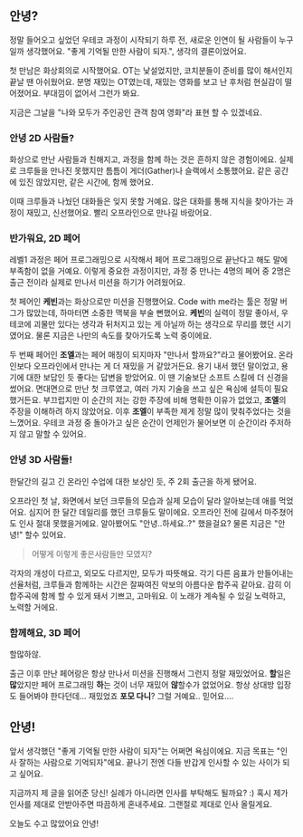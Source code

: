 ## 안녕?

정말 들어오고 싶었던 우테코 과정이 시작되기 하루 전, 새로운 인연이 될 사람들이 누구일까 생각했어요. "좋게 기억될 만한 사람이 되자.", 생각의 결론이었어요.

첫 만남은 화상회의로 시작했어요. OT는 낯설었지만, 코치분들이 준비를 많이 해서인지 끝날 땐 아쉬웠어요. 분명 재밌는 OT였는데, 재밌는 영화를 보고 난 후처럼 현실감이 떨어졌어요. 부대낌이 없어서 그런가 봐요.

지금은 그날을 "나와 모두가 주인공인 관객 참여 영화"라 표현 할 수 있겠네요.

### 안녕 2D 사람들?

화상으로 만난 사람들과 친해지고, 과정을 함께 하는 것은 흔하지 않은 경험이에요. 실제로 크루들을 만나진 못했지만 틈틈이 게더(Gather)나 슬랙에서 소통했어요. 같은 공간에 있진 않았지만, 같은 시간에, 함께 했어요.

이때 크루들과 나눴던 대화들은 잊지 못할 거예요. 많은 대화를 통해 지식을 찾아가는 과정이 재밌고, 신선했어요. 빨리 오프라인으로 만나길 바랐어요.

### 반가워요, 2D 페어

레벨1 과정은 페어 프로그래밍으로 시작해서 페어 프로그래밍으로 끝난다고 해도 말에 부족함이 없을 거예요. 이렇게 중요한 과정이지만, 과정 중 만나는 4명의 페어 중 2명은 출근 전이라 실제로 만나서 미션을 하기가 어려웠어요.

첫 페어인 **케빈**과는 화상으로만 미션을 진행했어요. Code with me라는 툴은 정말 버그가 많았는데, 하마터면 소중한 맥북을 부술 뻔했어요. **케빈**의 실력이 정말 좋아서, 우테코에 괴물만 있다는 생각과 뒤처지고 있는 게 아닐까 하는 생각으로 무리를 했던 시기였어요. 물론 지금은 나만의 속도를 찾아가도록 노력 중이에요.

두 번째 페어인 **조엘**과는 페어 매칭이 되지마자 "만나서 할까요?"라고 물어봤어요. 온라인보다 오프라인에서 만나는 게 더 재밌을 거 같았거든요. 용기 내서 했던 말이었고, 용기에 대한 보답인 듯 좋다는 답변을 받았어요. 이 땐 기술보단 소프트 스킬에 더 신경을 썼어요. 면대면으로 만난 첫 크루였고, 여러 가지 기술을 쓰고 싶은 욕심에 설득이 필요했거든요. 부끄럽지만 이 순간의 저는 강한 주장에 비해 명확한 이유가 없었고, **조엘**의 주장을 이해하려 하지 않았어요. 이후 **조엘**이 부족한 제게 정말 많이 맞춰주었다는 것을 느꼈어요. 우테코 과정 중 돌아가고 싶은 순간이 언제인가 물어보면 이 순간이라 주저하지 않고 말할 수 있어요.

### 안녕 3D 사람들!

한달간의 길고 긴 온라인 수업에 대한 보상인 듯, 주 2회 출근을 하게 됐어요.

오프라인 첫 날, 화면에서 보던 크루들의 모습과 실제 모습이 달라 알아보는데 애를 먹었어요. 심지어 한 달간 데일리를 했던 크루들도 말이에요. 오프라인 전에 길에서 마주쳤어도 인사 절대 못했을거에요. 알아봤어도 "안녕..하세요..?" 했을걸요? 물론 지금은 "안녕!" 할수 있어요.

> 어떻게 이렇게 좋은사람들만 모였지?

각자의 개성이 다르고, 외모도 다르지만, 모두가 따뜻해요. 각기 다른 음표가 만들어내는 선율처럼, 크루들과 함께하는 시간은 잘짜여진 악보의 아름다운 합주곡 같아요. 감히 이 합주곡에 함께 할 수 있게 돼서 기쁘고, 고마워요. 이 노래가 계속될 수 있길 노력하고, 노력할 거에요.

### 함께해요, 3D 페어

할많하않.

출근 이후 만난 페어랑은 항상 만나서 미션을 진행해서 그런지 정말 재밌었어요. **할**일은 **많**았지만 페어 프로그래밍 **하**는 것이 너무 재밌어 **않**할수가 없었어요. 항상 상대방 입장도 들어봐야 한다던데... 재밌었죠 **포모 다니**? 그럴 거예요.. 믿어요….

## 안녕!

앞서 생각했던 "좋게 기억될 만한 사람이 되자"는 어쩌면 욕심이에요. 지금 목표는 "인사 잘하는 사람으로 기억되자"에요. 끝나기 전엔 다들 반갑게 인사할 수 있는 사이가 되고 싶어요.

지금까지 제 글을 읽어준 당신! 실례가 아니라면 인사를 부탁해도 될까요? :) 혹시 제가 인사를 제대로 안받아주면 따끔하게 혼내주세요. 그랜절로 제대로 인사 올릴게요. 

오늘도 수고 많았어요 안녕!